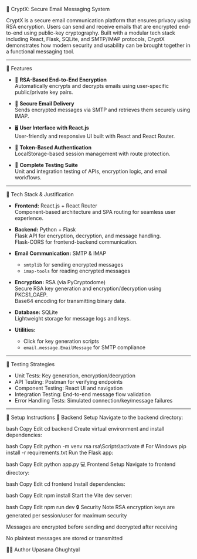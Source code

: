 🔐 CryptX: Secure Email Messaging System

CryptX is a secure email communication platform that ensures privacy using RSA encryption. Users can send and receive emails that are encrypted end-to-end using public-key cryptography. Built with a modular tech stack including React, Flask, SQLite, and SMTP/IMAP protocols, CryptX demonstrates how modern security and usability can be brought together in a functional messaging tool.

---

📌 Features

- 🔑 **RSA-Based End-to-End Encryption**  
  Automatically encrypts and decrypts emails using user-specific public/private key pairs.

- 📧 **Secure Email Delivery**  
  Sends encrypted messages via SMTP and retrieves them securely using IMAP.

- 🖥️ **User Interface with React.js**  
  User-friendly and responsive UI built with React and React Router.

- 🔐 **Token-Based Authentication**  
  LocalStorage-based session management with route protection.

- 🧪 **Complete Testing Suite**  
  Unit and integration testing of APIs, encryption logic, and email workflows.

---

🧰 Tech Stack & Justification

- **Frontend:** React.js + React Router  
  Component-based architecture and SPA routing for seamless user experience.

- **Backend:** Python + Flask  
  Flask API for encryption, decryption, and message handling.  
  Flask-CORS for frontend-backend communication.

- **Email Communication:** SMTP & IMAP  
  - `smtplib` for sending encrypted messages  
  - `imap-tools` for reading encrypted messages

- **Encryption:** RSA (via PyCryptodome)  
  Secure RSA key generation and encryption/decryption using PKCS1_OAEP.  
  Base64 encoding for transmitting binary data.

- **Database:** SQLite  
  Lightweight storage for message logs and keys.

- **Utilities:**  
  - Click for key generation scripts  
  - `email.message.EmailMessage` for SMTP compliance

---

🧪 Testing Strategies

- Unit Tests: Key generation, encryption/decryption  
- API Testing: Postman for verifying endpoints  
- Component Testing: React UI and navigation  
- Integration Testing: End-to-end message flow validation  
- Error Handling Tests: Simulated connection/key/message failures

---

🚀 Setup Instructions
🔧 Backend Setup
Navigate to the backend directory:

bash
Copy
Edit
cd backend
Create virtual environment and install dependencies:

bash
Copy
Edit
python -m venv rsa
rsa\Scripts\activate   # For Windows
pip install -r requirements.txt
Run the Flask app:

bash
Copy
Edit
python app.py
💻 Frontend Setup
Navigate to frontend directory:

bash
Copy
Edit
cd frontend
Install dependencies:

bash
Copy
Edit
npm install
Start the Vite dev server:

bash
Copy
Edit
npm run dev
🔒 Security Note
RSA encryption keys are generated per session/user for maximum security

Messages are encrypted before sending and decrypted after receiving

No plaintext messages are stored or transmitted

👩‍💻 Author
Upasana Ghughtyal

